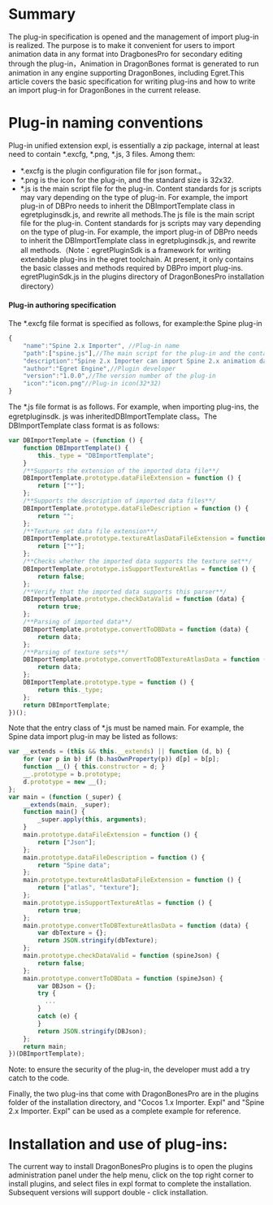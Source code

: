 # Summary
The plug-in specification is opened and the management of import plug-in is realized. The purpose is to make it convenient for users to import animation data in any format into DragbonesPro for secondary editing through the plug-in，Animation in DragonBones format is generated to run animation in any engine supporting DragonBones, including Egret.This article covers the basic specification for writing plug-ins and how to write an import plug-in for DragonBones in the current release.

# Plug-in naming conventions
Plug-in unified extension expl, is essentially a zip package, internal at least need to contain *.excfg, *.png, *.js, 3 files. Among them:
- *.excfg is the plugin configuration file for json format.。
- *.png is the icon for the plug-in, and the standard size is 32x32.
- *.js is the main script file for the plug-in. Content standards for js scripts may vary depending on the type of plug-in. For example, the import plug-in of DBPro needs to inherit the DBImportTemplate class in egretpluginsdk.js, and rewrite all methods.The js file is the main script file for the plug-in. Content standards for js scripts may vary depending on the type of plug-in. For example, the import plug-in of DBPro needs to inherit the DBImportTemplate class in egretpluginsdk.js, and rewrite all methods.（Note：egretPluginSdk is a framework for writing extendable plug-ins in the egret toolchain. At present, it only contains the basic classes and methods required by DBPro import plug-ins. egretPluginSdk.js  in the plugins directory of DragonBonesPro installation directory）

#### Plug-in authoring specification
The *.excfg file format is specified as follows, for example:the Spine plug-in
``` TypeScript
{
    "name":"Spine 2.x Importer", //Plug-in name
    "path":["spine.js"],//The main script for the plug-in and the containing script
    "description":"Spine 2.x Importer can import Spine 2.x animation data to DragonBonesPro",//Description of the plug-in
    "author":"Egret Engine",//Plugin developer
    "version":"1.0.0",//The version number of the plug-in
    "icon":"icon.png"//Plug-in icon(32*32)
}
```

The *.js file format is as follows. For example, when importing plug-ins, the egretpluginsdk. js was inheritedDBImportTemplate class。The DBImportTemplate  class format is as follows:

``` TypeScript
var DBImportTemplate = (function () {
    function DBImportTemplate() {
        this._type = "DBImportTemplate";
    }
    /**Supports the extension of the imported data file**/
    DBImportTemplate.prototype.dataFileExtension = function () {
        return ["*"];
    };
    /**Supports the description of imported data files**/
    DBImportTemplate.prototype.dataFileDescription = function () {
        return "";
    };
    /**Texture set data file extension**/
    DBImportTemplate.prototype.textureAtlasDataFileExtension = function () {
        return ["*"];
    };
    /**Checks whether the imported data supports the texture set**/
    DBImportTemplate.prototype.isSupportTextureAtlas = function () {
        return false;
    };
    /**Verify that the imported data supports this parser**/
    DBImportTemplate.prototype.checkDataValid = function (data) {
        return true;
    };
    /**Parsing of imported data**/
    DBImportTemplate.prototype.convertToDBData = function (data) {
        return data;
    };
    /**Parsing of texture sets**/
    DBImportTemplate.prototype.convertToDBTextureAtlasData = function (data) {
        return data;
    };
    DBImportTemplate.prototype.type = function () {
        return this._type;
    };
    return DBImportTemplate;
})();
```

Note that the entry class of *.js must be named main. For example, the Spine data import plug-in may be listed as follows:
``` TypeScript
var __extends = (this && this.__extends) || function (d, b) {
    for (var p in b) if (b.hasOwnProperty(p)) d[p] = b[p];
    function __() { this.constructor = d; }
    __.prototype = b.prototype;
    d.prototype = new __();
};
var main = (function (_super) {
    __extends(main, _super);
    function main() {
        _super.apply(this, arguments);       
    }
    main.prototype.dataFileExtension = function () {
        return ["Json"];
    };
    main.prototype.dataFileDescription = function () {
        return "Spine data";
    };
    main.prototype.textureAtlasDataFileExtension = function () {
        return ["atlas", "texture"];
    };
    main.prototype.isSupportTextureAtlas = function () {
        return true;
    };
    main.prototype.convertToDBTextureAtlasData = function (data) {
        var dbTexture = {};
        return JSON.stringify(dbTexture);
    };
    main.prototype.checkDataValid = function (spineJson) {
        return false;
    };
    main.prototype.convertToDBData = function (spineJson) {
        var DBJson = {};
        try {
          ...
        }
        catch (e) {
        }
        return JSON.stringify(DBJson);
    };
    return main;
})(DBImportTemplate);
```
Note: to ensure the security of the plug-in, the developer must add a try catch to the code.

Finally, the two plug-ins that come with DragonBonesPro are in the plugins folder of the installation directory, and "Cocos 1.x Importer. Expl" and "Spine 2.x Importer. Expl" can be used as a complete example for reference.

# Installation and use of plug-ins:
The current way to install DragonBonesPro plugins is to open the plugins administration panel under the help menu, click on the top right corner to install plugins, and select files in expl format to complete the installation. Subsequent versions will support double - click installation.